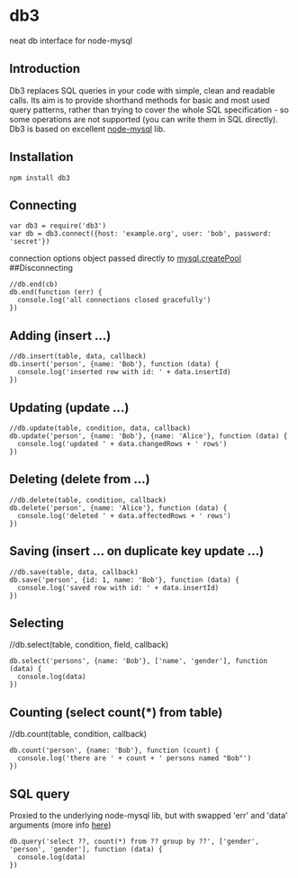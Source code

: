 # db3
neat db interface for node-mysql

## Introduction
Db3 replaces SQL queries in your code with simple, clean and readable calls. Its aim is to provide shorthand methods for basic and most used query patterns, rather than trying to cover the whole SQL specification - so some operations are not supported (you can write them in SQL directly). Db3 is based on excellent [node-mysql](https://github.com/felixge/node-mysql) lib.

## Installation
```
npm install db3
```

## Connecting
```
var db3 = require('db3')
var db = db3.connect({host: 'example.org', user: 'bob', password: 'secret'})
```
connection options object passed directly to [mysql.createPool](https://github.com/felixge/node-mysql#establishing-connections)
##Disconnecting
```
//db.end(cb)
db.end(function (err) {
  console.log('all connections closed gracefully')
})
```
## Adding (insert ...)
```
//db.insert(table, data, callback)
db.insert('person', {name: 'Bob'}, function (data) {
  console.log('inserted row with id: ' + data.insertId)
})
```
## Updating (update ...)
```
//db.update(table, condition, data, callback)
db.update('person', {name: 'Bob'}, {name: 'Alice'}, function (data) {
  console.log('updated ' + data.changedRows + ' rows')
})
```
## Deleting (delete from ...)
```
//db.delete(table, condition, callback)
db.delete('person', {name: 'Alice'}, function (data) {
  console.log('deleted ' + data.affectedRows + ' rows')
})
```
## Saving (insert ... on duplicate key update ...)
```
//db.save(table, data, callback)
db.save('person', {id: 1, name: 'Bob'}, function (data) {
  console.log('saved row with id: ' + data.insertId)
})
```
## Selecting
//db.select(table, condition, field, callback)
```
db.select('persons', {name: 'Bob'}, ['name', 'gender'], function (data) {
  console.log(data)
})
```
## Counting (select count(*) from table)
//db.count(table, condition, callback)
```
db.count('person', {name: 'Bob'}, function (count) {
  console.log('there are ' + count + ' persons named "Bob"')  
})
```
## SQL query
Proxied to the underlying node-mysql lib, but with swapped 'err' and 'data' arguments (more info [here](https://github.com/felixge/node-mysql#performing-queries))
```
db.query('select ??, count(*) from ?? group by ??', ['gender', 'person', 'gender'], function (data) {
  console.log(data)
})
```
